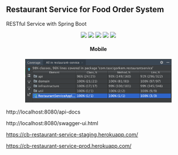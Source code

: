 ## Restaurant Service for Food Order System

RESTful Service with Spring Boot

<p align="center">
    <a alt="Java">
        <img src="https://img.shields.io/badge/Java-v1.11-orange.svg" />
    </a>
    <a alt="Spring Boot">
        <img src="https://img.shields.io/badge/Spring%20Boot-v2.3.1-brightgreen.svg" />
    </a>
    <a alt="Dependencies">
        <img src="https://img.shields.io/badge/dependencies-up%20to%20date-brightgreen.svg" />
    </a>
    <a alt="Contributions">
        <img src="https://img.shields.io/badge/contributions-welcome-orange.svg" />
    </a>
    <a alt="Licence">
        <img src="https://img.shields.io/github/license/tascigorkem/flight-reservation-api">
    </a>
</p>

<div align="center">
<h4>Mobile</h4>
  <img src="./docs/test-coverege.png" alt="test-coverege" width="400">
</div>

http://localhost:8080/api-docs

http://localhost:8080/swagger-ui.html

https://cb-restaurant-service-staging.herokuapp.com/

https://cb-restaurant-service-prod.herokuapp.com/